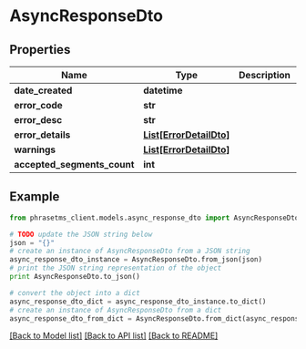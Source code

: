 # AsyncResponseDto

## Properties

| Name                        | Type                                          | Description | Notes      |
| --------------------------- | --------------------------------------------- | ----------- | ---------- |
| **date_created**            | **datetime**                                  |             | [optional] |
| **error_code**              | **str**                                       |             | [optional] |
| **error_desc**              | **str**                                       |             | [optional] |
| **error_details**           | [**List[ErrorDetailDto]**](ErrorDetailDto.md) |             | [optional] |
| **warnings**                | [**List[ErrorDetailDto]**](ErrorDetailDto.md) |             | [optional] |
| **accepted_segments_count** | **int**                                       |             | [optional] |

## Example

```python
from phrasetms_client.models.async_response_dto import AsyncResponseDto

# TODO update the JSON string below
json = "{}"
# create an instance of AsyncResponseDto from a JSON string
async_response_dto_instance = AsyncResponseDto.from_json(json)
# print the JSON string representation of the object
print AsyncResponseDto.to_json()

# convert the object into a dict
async_response_dto_dict = async_response_dto_instance.to_dict()
# create an instance of AsyncResponseDto from a dict
async_response_dto_from_dict = AsyncResponseDto.from_dict(async_response_dto_dict)
```

[[Back to Model list]](../README.md#documentation-for-models) [[Back to API list]](../README.md#documentation-for-api-endpoints) [[Back to README]](../README.md)
